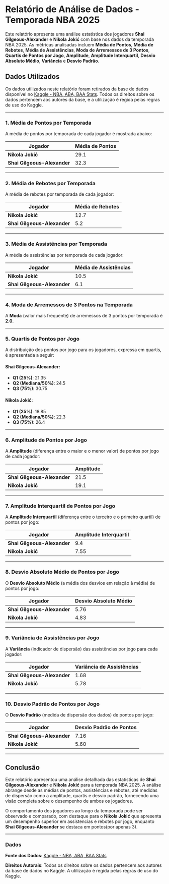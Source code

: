 # Relatório de Análise de Dados - Temporada NBA 2025

Este relatório apresenta uma análise estatística dos jogadores **Shai Gilgeous-Alexander** e **Nikola Jokić** com base nos dados da temporada NBA 2025. As métricas analisadas incluem **Média de Pontos**, **Média de Rebotes**, **Média de Assistências**, **Moda de Arremessos de 3 Pontos**, **Quartis de Pontos por Jogo**, **Amplitude**, **Amplitude Interquartil**, **Desvio Absoluto Médio**, **Variância** e **Desvio Padrão**.

## Dados Utilizados

Os dados utilizados neste relatório foram retirados da base de dados disponível no [Kaggle - NBA, ABA, BAA Stats](https://www.kaggle.com/datasets/sumitrodatta/nba-aba-baa-stats). Todos os direitos sobre os dados pertencem aos autores da base, e a utilização é regida pelas regras de uso do Kaggle.

---

### 1. Média de Pontos por Temporada

A média de pontos por temporada de cada jogador é mostrada abaixo:

| Jogador                    | Média de Pontos |
|----------------------------|-----------------|
| **Nikola Jokić**            | 29.1            |
| **Shai Gilgeous-Alexander** | 32.3            |

---

### 2. Média de Rebotes por Temporada

A média de rebotes por temporada de cada jogador:

| Jogador                    | Média de Rebotes |
|----------------------------|------------------|
| **Nikola Jokić**            | 12.7             |
| **Shai Gilgeous-Alexander** | 5.2              |

---

### 3. Média de Assistências por Temporada

A média de assistências por temporada de cada jogador:

| Jogador                    | Média de Assistências |
|----------------------------|-----------------------|
| **Nikola Jokić**            | 10.5                  |
| **Shai Gilgeous-Alexander** | 6.1                   |

---

### 4. Moda de Arremessos de 3 Pontos na Temporada

A **Moda** (valor mais frequente) de arremessos de 3 pontos por temporada é **2.0**.

---

### 5. Quartis de Pontos por Jogo

A distribuição dos pontos por jogo para os jogadores, expressa em quartis, é apresentada a seguir:

#### Shai Gilgeous-Alexander:
- **Q1 (25%)**: 21.35
- **Q2 (Mediana/50%)**: 24.5
- **Q3 (75%)**: 30.75

#### Nikola Jokić:
- **Q1 (25%)**: 18.85
- **Q2 (Mediana/50%)**: 22.3
- **Q3 (75%)**: 26.4

---

### 6. Amplitude de Pontos por Jogo

A **Amplitude** (diferença entre o maior e o menor valor) de pontos por jogo de cada jogador:

| Jogador                    | Amplitude |
|----------------------------|-----------|
| **Shai Gilgeous-Alexander** | 21.5      |
| **Nikola Jokić**            | 19.1      |

---

### 7. Amplitude Interquartil de Pontos por Jogo

A **Amplitude Interquartil** (diferença entre o terceiro e o primeiro quartil) de pontos por jogo:

| Jogador                    | Amplitude Interquartil |
|----------------------------|------------------------|
| **Shai Gilgeous-Alexander** | 9.4                    |
| **Nikola Jokić**            | 7.55                   |

---

### 8. Desvio Absoluto Médio de Pontos por Jogo

O **Desvio Absoluto Médio** (a média dos desvios em relação à média) de pontos por jogo:

| Jogador                    | Desvio Absoluto Médio |
|----------------------------|-----------------------|
| **Shai Gilgeous-Alexander** | 5.76                  |
| **Nikola Jokić**            | 4.83                  |

---

### 9. Variância de Assistências por Jogo

A **Variância** (indicador de dispersão) das assistências por jogo para cada jogador:

| Jogador                    | Variância de Assistências |
|----------------------------|--------------------------|
| **Shai Gilgeous-Alexander** | 1.68                     |
| **Nikola Jokić**            | 5.78                     |

---

### 10. Desvio Padrão de Pontos por Jogo

O **Desvio Padrão** (medida de dispersão dos dados) de pontos por jogo:

| Jogador                    | Desvio Padrão de Pontos |
|----------------------------|-------------------------|
| **Shai Gilgeous-Alexander** | 7.16                    |
| **Nikola Jokić**            | 5.60                    |

---

## Conclusão

Este relatório apresentou uma análise detalhada das estatísticas de **Shai Gilgeous-Alexander** e **Nikola Jokić** para a temporada NBA 2025. A análise abrange desde as médias de pontos, assistências e rebotes, até medidas de dispersão como a amplitude, quartis e desvio padrão, fornecendo uma visão completa sobre o desempenho de ambos os jogadores.

O comportamento dos jogadores ao longo da temporada pode ser observado e comparado, com destaque para o **Nikola Jokić** que apresenta um desempenho superior em assistencias e rebotes por jogo, enquanto  **Shai Gilgeous-Alexander** se destaca em pontos(por apenas 3).

---

### Dados

**Fonte dos Dados**: [Kaggle - NBA, ABA, BAA Stats](https://www.kaggle.com/datasets/sumitrodatta/nba-aba-baa-stats)

**Direitos Autorais**: Todos os direitos sobre os dados pertencem aos autores da base de dados no Kaggle. A utilização é regida pelas regras de uso do Kaggle.
